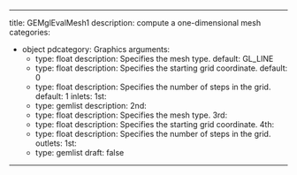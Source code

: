 
---
title: GEMglEvalMesh1
description: compute a one-dimensional mesh
categories:
  - object
pdcategory: Graphics
arguments:
    - type: float
      description: Specifies the mesh type.
      default: GL_LINE
    - type: float
      description: Specifies the starting grid coordinate.
      default: 0
    - type: float
      description: Specifies the number of steps in the grid.
      default: 1
inlets:
  1st:
    - type: gemlist
      description:
  2nd:
    - type: float
      description: Specifies the mesh type.
  3rd:
    - type: float
      description: Specifies the starting grid coordinate.
  4th:
    - type: float
      description: Specifies the number of steps in the grid.
outlets:
  1st:
    - type: gemlist
draft: false
---

